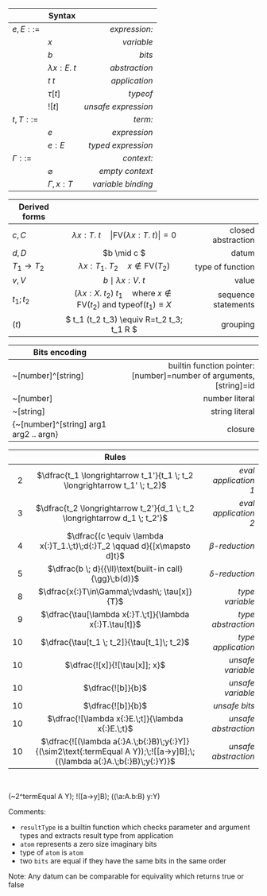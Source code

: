 &nbsp;|**Syntax**|&nbsp;
---|---|---:
$e,E ::=$ || *expression:*
&nbsp;| $x$ | *variable*
&nbsp;| $b$ | *bits*
&nbsp;| $`\lambda x{:}E.\;t`$ | *abstraction*
&nbsp;| $`t \; t`$ | *application*
&nbsp;| $\tau[t]$ | *typeof*
&nbsp;| $![t]$ | *unsafe expression*
$t,T ::=$|| *term:*
&nbsp;| $e$ | *expression*
&nbsp;| $e{:}E$ | *typed expression*
$\Gamma ::=$ || *context:*
&nbsp;| $\varnothing$ | *empty context*
&nbsp;| $\Gamma ,x{:}T$  | *variable binding*

**Derived forms**|&nbsp;|&nbsp;
---|:---:|---:
$c,C$| $\lambda x{:}T.\;t \quad \|\text{FV}(\lambda x{:}T.\;t)\|{=}0$| closed abstraction
$d,D$| $b \mid c $|datum
$T_1{\to}T_2$| $\lambda x{:}T_1.\;T_2 \quad x\notin \text{FV}(T_2)$|type of function
$v,V$| $b \mid \lambda x{:}V.\;t$|value
$t_1;t_2$| $`(\lambda x{:}X.\;t_2) \; t_1 \quad \text{where } x \notin \text{FV}(t_2) \text{ and typeof}(t_1)\equiv X`$| sequence statements
$(t)$| $ t_1 (t_2 t_3) \equiv R=t_2 t_3; t_1 R $|grouping

**Bits encoding**|&nbsp;
---|---:
~[number]\^[string] | builtin function pointer: [number]=number of arguments, [string]=id
~[number] | number literal
~[string] | string literal
{~[number]\^[string] arg1 arg2 .. argn} | closure


&nbsp;|**Rules**|&nbsp;
--:|:---:|---:
2|$`\dfrac{t_1 \longrightarrow t_1'}{t_1 \; t_2 \longrightarrow t_1' \; t_2}`$ | *eval application 1*
3|$`\dfrac{t_2 \longrightarrow t_2'}{d_1 \; t_2 \longrightarrow d_1 \; t_2'}`$ | *eval application 2*
4|$`\dfrac{(c \equiv \lambda x{:}T_1.\;t)\;d{:}T_2 \qquad d}{[x\mapsto d]t}`$ | $\beta$*-reduction*
5|$`\dfrac{b \; d}{{\ll}\text{built-in call}{\gg}\;b(d)}`$ | $\delta$*-reduction*
8|$`\dfrac{x{:}T\in\Gamma\;\vdash\; \tau[x]}{T}`$ | *type variable*
9|$`\dfrac{\tau[\lambda x{:}T.\;t]}{\lambda x{:}T.\tau[t]}`$ | *type abstraction*
10|$`\dfrac{\tau[t_1 \; t_2]}{\tau[t_1]\; t_2}`$ | *type application*
10|$`\dfrac{![x]}{![\tau[x]]; x}`$ | *unsafe variable*
10|$`\dfrac{![b]}{b}`$ | *unsafe variable*
10|$`\dfrac{![b]}{b}`$ | *unsafe bits*
10|$`\dfrac{![\lambda x{:}E.\;t]}{\lambda x{:}E.\;t}`$ | *unsafe abstraction*
10|$`\dfrac{![(\lambda a{:}A.\;b{:}B)\;y{:}Y]}{(\sim2\text{:termEqual A Y});\;![[a->y]B];\;((\lambda a{:}A.\;b{:}B)\;y{:}Y)}`$ | *unsafe abstraction*

&nbsp;

(~2^termEqual A Y); !([a->y]B); ((\a:A.b:B) y:Y)




Comments:
* `resultType` is a builtin function which checks parameter and argument types and extracts result type from application
* `atom` represents a zero size imaginary bits
* type of `atom` is `atom`
* two `bits` are equal if they have the same bits in the same order

Note: Any datum can be comparable for equivality which returns true or false
